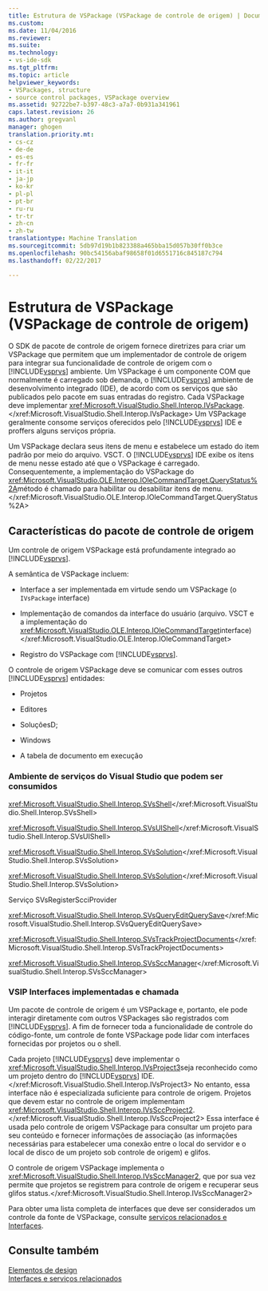 ```yaml
---
title: Estrutura de VSPackage (VSPackage de controle de origem) | Documentos do Microsoft
ms.custom: 
ms.date: 11/04/2016
ms.reviewer: 
ms.suite: 
ms.technology:
- vs-ide-sdk
ms.tgt_pltfrm: 
ms.topic: article
helpviewer_keywords:
- VSPackages, structure
- source control packages, VSPackage overview
ms.assetid: 92722be7-b397-48c3-a7a7-0b931a341961
caps.latest.revision: 26
ms.author: gregvanl
manager: ghogen
translation.priority.mt:
- cs-cz
- de-de
- es-es
- fr-fr
- it-it
- ja-jp
- ko-kr
- pl-pl
- pt-br
- ru-ru
- tr-tr
- zh-cn
- zh-tw
translationtype: Machine Translation
ms.sourcegitcommit: 5db97d19b1b823388a465bba15d057b30ff0b3ce
ms.openlocfilehash: 90bc54156abaf98658f01d6551716c845187c794
ms.lasthandoff: 02/22/2017

---
```

# <a name="vspackage-structure-source-control-vspackage"></a>Estrutura de VSPackage (VSPackage de controle de origem)
O SDK de pacote de controle de origem fornece diretrizes para criar um VSPackage que permitem que um implementador de controle de origem para integrar sua funcionalidade de controle de origem com o [!INCLUDE[vsprvs](../../code-quality/includes/vsprvs_md.md)] ambiente. Um VSPackage é um componente COM que normalmente é carregado sob demanda, o [!INCLUDE[vsprvs](../../code-quality/includes/vsprvs_md.md)] ambiente de desenvolvimento integrado (IDE), de acordo com os serviços que são publicados pelo pacote em suas entradas do registro. Cada VSPackage deve implementar <xref:Microsoft.VisualStudio.Shell.Interop.IVsPackage>.</xref:Microsoft.VisualStudio.Shell.Interop.IVsPackage> Um VSPackage geralmente consome serviços oferecidos pelo [!INCLUDE[vsprvs](../../code-quality/includes/vsprvs_md.md)] IDE e proffers alguns serviços própria.  
  
 Um VSPackage declara seus itens de menu e estabelece um estado do item padrão por meio do arquivo. VSCT. O [!INCLUDE[vsprvs](../../code-quality/includes/vsprvs_md.md)] IDE exibe os itens de menu nesse estado até que o VSPackage é carregado. Consequentemente, a implementação do VSPackage do <xref:Microsoft.VisualStudio.OLE.Interop.IOleCommandTarget.QueryStatus%2A>método é chamado para habilitar ou desabilitar itens de menu.</xref:Microsoft.VisualStudio.OLE.Interop.IOleCommandTarget.QueryStatus%2A>  
  
## <a name="source-control-package-characteristics"></a>Características do pacote de controle de origem  
 Um controle de origem VSPackage está profundamente integrado ao [!INCLUDE[vsprvs](../../code-quality/includes/vsprvs_md.md)].  
  
 A semântica de VSPackage incluem:  
  
-   Interface a ser implementada em virtude sendo um VSPackage (o `IVsPackage` interface)  
  
-   Implementação de comandos da interface do usuário (arquivo. VSCT e a implementação do <xref:Microsoft.VisualStudio.OLE.Interop.IOleCommandTarget>interface)</xref:Microsoft.VisualStudio.OLE.Interop.IOleCommandTarget>  
  
-   Registro do VSPackage com [!INCLUDE[vsprvs](../../code-quality/includes/vsprvs_md.md)].  
  
 O controle de origem VSPackage deve se comunicar com esses outros [!INCLUDE[vsprvs](../../code-quality/includes/vsprvs_md.md)] entidades:  
  
-   Projetos  
  
-   Editores  
  
-   SoluçõesD;  
  
-   Windows  
  
-   A tabela de documento em execução  
  
### <a name="visual-studio-environment-services-that-may-be-consumed"></a>Ambiente de serviços do Visual Studio que podem ser consumidos  
 <xref:Microsoft.VisualStudio.Shell.Interop.SVsShell></xref:Microsoft.VisualStudio.Shell.Interop.SVsShell>  
  
 <xref:Microsoft.VisualStudio.Shell.Interop.SVsUIShell></xref:Microsoft.VisualStudio.Shell.Interop.SVsUIShell>  
  
 <xref:Microsoft.VisualStudio.Shell.Interop.SVsSolution></xref:Microsoft.VisualStudio.Shell.Interop.SVsSolution>  
  
 <xref:Microsoft.VisualStudio.Shell.Interop.SVsSolution></xref:Microsoft.VisualStudio.Shell.Interop.SVsSolution>  
  
 Serviço SVsRegisterScciProvider  
  
 <xref:Microsoft.VisualStudio.Shell.Interop.SVsQueryEditQuerySave></xref:Microsoft.VisualStudio.Shell.Interop.SVsQueryEditQuerySave>  
  
 <xref:Microsoft.VisualStudio.Shell.Interop.SVsTrackProjectDocuments></xref:Microsoft.VisualStudio.Shell.Interop.SVsTrackProjectDocuments>  
  
 <xref:Microsoft.VisualStudio.Shell.Interop.SVsSccManager></xref:Microsoft.VisualStudio.Shell.Interop.SVsSccManager>  
  
### <a name="vsip-interfaces-implemented-and-called"></a>VSIP Interfaces implementadas e chamada  
 Um pacote de controle de origem é um VSPackage e, portanto, ele pode interagir diretamente com outros VSPackages são registrados com [!INCLUDE[vsprvs](../../code-quality/includes/vsprvs_md.md)]. A fim de fornecer toda a funcionalidade de controle do código-fonte, um controle de fonte VSPackage pode lidar com interfaces fornecidas por projetos ou o shell.  
  
 Cada projeto [!INCLUDE[vsprvs](../../code-quality/includes/vsprvs_md.md)] deve implementar o <xref:Microsoft.VisualStudio.Shell.Interop.IVsProject3>seja reconhecido como um projeto dentro do [!INCLUDE[vsprvs](../../code-quality/includes/vsprvs_md.md)] IDE.</xref:Microsoft.VisualStudio.Shell.Interop.IVsProject3> No entanto, essa interface não é especializada suficiente para controle de origem. Projetos que devem estar no controle de origem implementam <xref:Microsoft.VisualStudio.Shell.Interop.IVsSccProject2>.</xref:Microsoft.VisualStudio.Shell.Interop.IVsSccProject2> Essa interface é usada pelo controle de origem VSPackage para consultar um projeto para seu conteúdo e fornecer informações de associação (as informações necessárias para estabelecer uma conexão entre o local do servidor e o local de disco de um projeto sob controle de origem) e glifos.  
  
 O controle de origem VSPackage implementa o <xref:Microsoft.VisualStudio.Shell.Interop.IVsSccManager2>, que por sua vez permite que projetos se registrem para controle de origem e recuperar seus glifos status.</xref:Microsoft.VisualStudio.Shell.Interop.IVsSccManager2>  
  
 Para obter uma lista completa de interfaces que deve ser considerados um controle da fonte de VSPackage, consulte [serviços relacionados e Interfaces](../../extensibility/internals/related-services-and-interfaces-source-control-vspackage.md).  
  
## <a name="see-also"></a>Consulte também  
 [Elementos de design](../../extensibility/internals/source-control-vspackage-design-elements.md)   
 [Interfaces e serviços relacionados](../../extensibility/internals/related-services-and-interfaces-source-control-vspackage.md)
